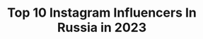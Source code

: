 ---
title: Top 10 Instagram Influencers In Russia in 2023
description: >-
  Find top Instagram influencers in Russia in 2023. Most popular hashtags: #cosplayfun #disneyprincesscosplay #cosplaylife.
platform: Instagram
hits: 30383
text_top: Analyze the top-rated Instagram influencers on inBeat.
text_bottom: Our search engine has 30383 Instagram influencers like this in Russia for you to connect with.
profiles:
  - username: "seyanyr"
    fullname: >-
      С̲э̲я̲н̲и̲р̲
    bio: >-
      •ᴺᵒᵗ ᵃ ᶜᵒˢᵖˡᵃʸᵉʳ/ᵖʰᵒᵗᵒᵍʳᵃᵖʰᵉʳ/ʰᵘᵐᵃⁿ😂✌ • ᵂⁱᵗᶜʰ 😏🍄
    location: "Russia"
    followers: 2484
    engagement: 6275
    commentsToLikes: 0.156021
    id: ck8t66qh1cfuv0j78zmskjuru
    verified: false
    hashtags: "#usagitsukino, #sailormooncosplay, #sailorchibimoon, #cosplaycommunity"
  - username: "skripka_show"
    fullname: >-
      Арина Дукмасова Скрипка Челны
    bio: >-
      От классики до современной🎵 🍒Мурашки гарантированы😘 📞+79179048118 кликай⤵️
    location: "Russia"
    followers: 4006
    engagement: 3268
    commentsToLikes: 0.228159
    id: ck5ccour9hqs50i11ij96bp78
    verified: false
    hashtags: "#violinist, #violist, #violin, #pink"
  - username: "elvira_1_"
    fullname: >-
      Эльвира Шигапова
    bio: >-
      📺 журналист 1 Канала /journalist 1TV Channel Russia 📝пишу/writing 🌎путешествую/traveling 🎨рисую/drawing
    location: "Russia"
    followers: 5525
    engagement: 2732
    commentsToLikes: 0.144124
    id: ckap6v4iehh440i78wepuv4fz
    verified: false
    hashtags: "#tv, #family, #fam, #lady"
  - username: "ung.2002"
    fullname: >-
      Y o u n g •+2
    bio: >-
      MM entertainment. •MAD MEN• Producer : Khvan Ruslan Hikaya
    location: "Russia"
    followers: 74471
    engagement: 2486
    commentsToLikes: 0.061419
    id: ck6u7dyhyky850j71x64qzaqa
    verified: false
    hashtags: "#madwave, #madmen, #manolo, #dance"
  - username: "rem.instoqiga"
    fullname: >-
      •#kxkx•
    bio: >-
      MM entertainment. •MAD MEN• Producer : Khvan Ruslan. New B/B: HIKAYA
    location: "Russia"
    followers: 118894
    engagement: 2172
    commentsToLikes: 0.078926
    id: ck6u7dxewky220j715sh1aqn3
    verified: false
    hashtags: "#kinali, #kimkim, #babyboy, #kim"
  - username: "zahar_sma_help"
    fullname: >-
      🆘Захар Катков СМА 1
    bio: >-
      💛❗Сбор на ежедневную реабилитацию 💜Сбер 5469 4000 4022 0332 💛Первым получил лечение ZOLGENSMA в Москве 🇷🇺 💜Инстаграм ведёт мама @katkova__olga
    location: "Russia"
    followers: 4714
    engagement: 2158
    commentsToLikes: 0.227393
    id: ck6tzr02nbc8j0j71ohldq4ac
    verified: false
    hashtags: "#savezahar"
  - username: "maria.n.art"
    fullname: >-
      Portrait Art ▫️Oil Painting
    bio: >-
      Maria Novikova Уголь, масло, карандаш ✍🏻 ⠀ YouTube | Etsy shop 👇🏻
    location: "Russia"
    followers: 7857
    engagement: 2044
    commentsToLikes: 0.078194
    id: ck0w382v2s1zx0i19yqm2utuo
    verified: false
    hashtags: "#tolkien"
  - username: "alsu__damirovna"
    fullname: >-
      Алсу Дамировна
    bio: >-
      🌹🌸Самая Счастливая🌸🌺🌹 Хочу обнять весь Мир!
    location: "Russia"
    followers: 5392
    engagement: 2023
    commentsToLikes: 0.124221
    id: ck8tclethzthq0j781e4dvpuw
    verified: false
    hashtags: "#90"
  - username: "stefandariana"
    fullname: >-
      
    bio: >-
      traveling with dogs inspiration project @ph.stefandariana Moscow | Izmir
    location: "Russia"
    followers: 6726
    engagement: 1873
    commentsToLikes: 0.113332
    id: ck14k9d56oeki0i194uf79z4m
    verified: false
    hashtags: "#ankara, #travelblog, #husky, #huskylove"
  - username: "galinapolozhiy"
    fullname: >-
      Galina Polozhiy / МОДЕЛЬ СПБ
    bio: >-
      Возрастная модель 59 лет Премия🏆 TOP MODEL от журнала GENERATION 📸Фотомодель 👗Модель для рекламы 💃Подиумная модель Открыта к сотрудничеству
    location: "Russia"
    followers: 7635
    engagement: 1820
    commentsToLikes: 0.136246
    id: ck5hqt7wytoqf0i11rni3x6g5
    verified: false
    hashtags: "#spbgram"
---